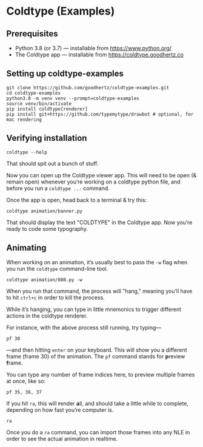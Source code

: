 # Coldtype (Examples)

## Prerequisites

- Python 3.8 (or 3.7) — installable from https://www.python.org/
- The Coldtype app — installable from https://coldtype.goodhertz.co

## Setting up coldtype-examples

```
git clone https://github.com/goodhertz/coldtype-examples.git
cd coldtype-examples
python3.8 -m venv venv --prompt=coldtype-examples
source venv/bin/activate
pip install coldtype[renderer]
pip install git+https://github.com/typemytype/drawbot # optional, for mac rendering
```

## Verifying installation

```
coldtype --help
```

That should spit out a bunch of stuff.

Now you can open up the Coldtype viewer app. This will need to be open (& remain open) whenever you’re working on a coldtype python file, and before you run a `coldtype ...` command.

Once the app is open, head back to a terminal & try this:

```
coldtype animation/banner.py
```

That should display the text "COLDTYPE" in the Coldtype app. Now you’re ready to code some typography.

## Animating

When working on an animation, it’s usually best to pass the `-w` flag when you run the `coldtype` command-line tool.

```
coldtype animation/808.py -w
```

When you run that command, the process will "hang," meaning you’ll have to hit `ctrl+c` in order to kill the process.

While it’s hanging, you can type in little mnemonics to trigger different actions in the coldtype renderer.

For instance, with the above process still running, try typing—

```
pf 30
```

—and then hitting `enter` on your keyboard. This will show you a different frame (frame 30) of the animation. The `pf` command stands for **p**review **f**rame.

You can type any number of frame indices here, to preview multiple frames at once, like so:

```
pf 35, 36, 37
```

If you hit `ra`, this will **r**ender **a**ll, and should take a little while to complete, depending on how fast you’re computer is.

```
ra
```

Once you do a `ra` command, you can import those frames into any NLE in order to see the actual animation in realtime.
